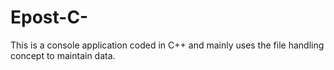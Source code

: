 # Epost-C-
This is a console application coded in C++ and mainly uses the file handling concept to maintain data.
